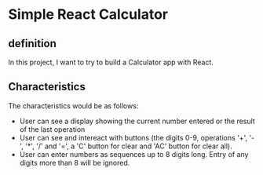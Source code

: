 # Simple React Calculator

## definition
In this project, I want to try to build a Calculator app with React.

## Characteristics
The characteristics would be as follows:
- User can see a display showing the current number entered or the result of the last operation
- User can see and intereact with buttons (the digits 0-9, operations '+', '-', '*', '/' and '=', a 'C' button for clear and 'AC' button for clear all).
- User can enter numbers as sequences up to 8 digits long. Entry of any digits more than 8 will be ignored.


